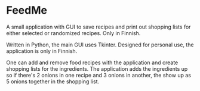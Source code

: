 # FeedMe
A small application with GUI to save recipes and print out shopping lists for either selected or randomized recipes. Only in Finnish.

Written in Python, the main GUI uses Tkinter. Designed for personal use, the application is only in Finnish.

One can add and remove food recipes with the application and create shopping lists for the ingredients.
The application adds the ingredients up so if there's 2 onions in one recipe and 3 onions in another, the show up as 5 onions together in the shopping list.
